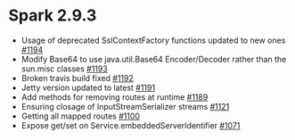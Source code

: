 **Spark 2.9.3**
===============
- Usage of deprecated SslContextFactory functions updated to new ones <a href="https://github.com/perwendel/spark/pull/1194">#1194</a>
- Modify Base64 to use java.util.Base64 Encoder/Decoder rather than the sun.misc classes <a href="https://github.com/perwendel/spark/pull/1193">#1193</a>
- Broken travis build fixed <a href="https://github.com/perwendel/spark/pull/1192">#1192</a>
- Jetty version updated to latest <a href="https://github.com/perwendel/spark/pull/1191">#1191</a>
- Add methods for removing routes at runtime <a href="https://github.com/perwendel/spark/pull/1189">#1189</a>
- Ensuring closage of InputStreamSerializer streams <a href="https://github.com/perwendel/spark/pull/1121">#1121</a>
- Getting all mapped routes <a href="https://github.com/perwendel/spark/pull/1100">#1100</a>
- Expose get/set on Service.embeddedServerIdentifier <a href="https://github.com/perwendel/spark/pull/1071" target="_blank">#1071</a>
